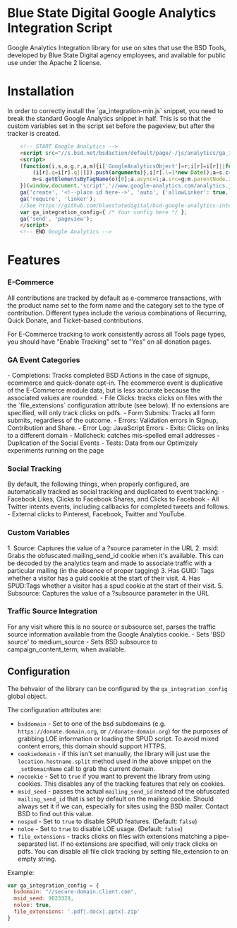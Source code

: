 Blue State Digital Google Analytics Integration Script
================================

Google Analytics Integration library for use on sites that use the BSD Tools, developed by Blue State Digital agency employees, and available for public use under the Apache 2 license. 

<h1>Installation</h1>
In order to correctly install the `ga_integration-min.js` snippet, you need to break the standard Google Analytics snippet in half. This is so that the custom variables set in the script set before the pageview, but after the tracker is created. 

```html
	<!-- START Google Analytics -->
	<script src="//s.bsd.net/bsdaction/default/page/-/js/analytics/ga_integration-min.js"></script>
	<script>
	(function(i,s,o,g,r,a,m){i['GoogleAnalyticsObject']=r;i[r]=i[r]||function(){
		(i[r].q=i[r].q||[]).push(arguments)},i[r].l=1*new Date();a=s.createElement(o),
		m=s.getElementsByTagName(o)[0];a.async=1;a.src=g;m.parentNode.insertBefore(a,m)
	})(window,document,'script','//www.google-analytics.com/analytics.js','ga');
	ga('create', '<!--place id here-->', 'auto', {'allowLinker': true, 'siteSpeedSampleRate': 20});
	ga('require', 'linker');
	//See https://github.com/bluestatedigital/bsd-google-analytics-integration#configuration for configuration options
	var ga_integration_config={ /* Your config here */ };
	ga('send', 'pageview');
	</script>
	<!-- END Google Analytics -->
```

<h1>Features</h1>

<h3>E-Commerce</h3>
All contributions are tracked by default as e-commerce transactions, with the product name set to the form name and the category set to the type of contribution. Different types include the various combinations of Recurring, Quick Donate, and Ticket-based contributions. 

For E-Commerce tracking to work consistently across all Tools page types, you should have "Enable Tracking" set to "Yes" on all donation pages.

<h3>GA Event Categories</h3>
- Completions: Tracks completed BSD Actions in the case of signups, ecommerce and quick-donate opt-in. The ecommerce event is duplicative of the E-Commerce module data, but is less accurate because the associated values are rounded.
- File Clicks: tracks clicks on files with the the `file_extensions` configuration attribute (see below). If no extensions are specified, will only track clicks on pdfs.
- Form Submits: Tracks all form submits, regardless of the outcome.
- Errors: Validation errors in Signup, Contribution and Share.
- Error Log: JavaScript Errors
- Exits: Clicks on links to a different domain
- Mailcheck: catches mis-spelled email addresses
- Duplication of the Social Events
- Tests: Data from our Optimizely experiments running on the page


<h3>Social Tracking</h3>
By default, the following things, when properly configured, are automatically tracked as social tracking and duplicated to event tracking:
- Facebook Likes, Clicks to Facebook Shares, and Clicks to Facebook
- All Twitter intents events, including callbacks for completed tweets and follows. 
- External clicks to Pinterest, Facebook, Twitter and YouTube. 

<h3>Custom Variables</h3>
1. Source: Captures the value of a ?source parameter in the URL
2. msid: Grabs the obfuscated mailing_send_id cookie when it's available. This can be decoded by the analytics team and made to associate traffic with a particular mailing (in the absence of proper tagging)
3. Has GUID: Tags whether a visitor has a guid cookie at the start of their visit. 
4. Has SPUD:Tags whether a visitor has a spud cookie at the start of their visit. 
5. Subsource: Captures the value of a ?subsource parameter in the URL

<h3>Traffic Source Integration</h3>
For any visit where this is no source or subsource set, parses the traffic source information available from the Google Analytics cookie.
- Sets 'BSD source' to medium_source
- Sets BSD subsource to campaign_content_term, when available.

<h2>Configuration</h2>

The behvaior of the library can be configured by the `ga_integration_config` global object.

The configuration attributes are:

 - `bsddomain` - Set to one of the bsd subdomains (e.g. `https://donate.domain.org`, or `//donate-domain.org`) for the purposes of grabbing LOE information or loading the SPUD script. To avoid mixed content errors, this domain should support HTTPS.
 - `cookiedomain` - if this isn't set manually, the library will just use the `location.hostname.split` method used in the above snippet on the `_setDomainName` call to grab the current domain.
 - `nocookie` - Set to `true` if you want to prevent the library from using cookies. This disables any of the tracking features that rely on cookies. 
 - `msid_seed` - passes the actual `mailing_send_id` instead of the obfuscated `mailing_send_id` that is set by default on the mailing cookie. Should always set it if we can, especially for sites using the BSD mailer. Contact BSD to find out this value. 
 - `nospud` - Set to `true` to disable SPUD features. (Default: `false`)
 - `noloe` - Set to `true` to disable LOE usage. (Default: `false`)
 - `file_extensions` - tracks clicks on files with extensions matching a pipe-separated list. If no extensions are specified, will only track clicks on pdfs. You can disable all file click tracking by setting file_extension to an empty string.

Example:

```javascript
var ga_integration_config = {
  bsdomain: "//secure-domain.client.com",
  msid_seed: 9023328,
  noloe: true,
  file_extensions: '.pdf|.docx|.pptx|.zip'
}
````
